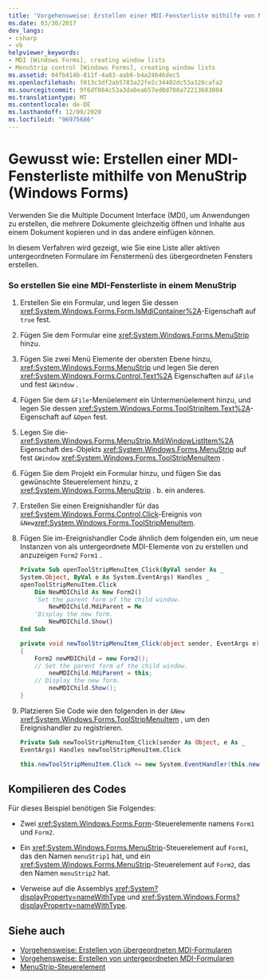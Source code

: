 ```yaml
---
title: 'Vorgehensweise: Erstellen einer MDI-Fensterliste mithilfe von MenuStrip'
ms.date: 03/30/2017
dev_langs:
- csharp
- vb
helpviewer_keywords:
- MDI [Windows Forms], creating window lists
- MenuStrip control [Windows Forms], creating window lists
ms.assetid: 04fb414b-811f-4a83-aab6-b4a24646dec5
ms.openlocfilehash: f013c3df2ab5783a22fe2c34402dc53a328cafa2
ms.sourcegitcommit: 9f6df084c53a3da0ea657ed0d708a72213683084
ms.translationtype: MT
ms.contentlocale: de-DE
ms.lasthandoff: 12/09/2020
ms.locfileid: "96975686"
---
```

# <a name="how-to-create-an-mdi-window-list-with-menustrip-windows-forms"></a>Gewusst wie: Erstellen einer MDI-Fensterliste mithilfe von MenuStrip (Windows Forms)
Verwenden Sie die Multiple Document Interface (MDI), um Anwendungen zu erstellen, die mehrere Dokumente gleichzeitig öffnen und Inhalte aus einem Dokument kopieren und in das andere einfügen können.  
  
 In diesem Verfahren wird gezeigt, wie Sie eine Liste aller aktiven untergeordneten Formulare im Fenstermenü des übergeordneten Fensters erstellen.  
  
### <a name="to-create-an-mdi-window-list-on-a-menustrip"></a>So erstellen Sie eine MDI-Fensterliste in einem MenuStrip  
  
1. Erstellen Sie ein Formular, und legen Sie dessen <xref:System.Windows.Forms.Form.IsMdiContainer%2A>-Eigenschaft auf `true` fest.  
  
2. Fügen Sie dem Formular eine <xref:System.Windows.Forms.MenuStrip> hinzu.  
  
3. Fügen Sie zwei Menü Elemente der obersten Ebene hinzu, <xref:System.Windows.Forms.MenuStrip> und legen Sie deren <xref:System.Windows.Forms.Control.Text%2A> Eigenschaften auf `&File` und fest `&Window` .  
  
4. Fügen Sie dem `&File`-Menüelement ein Untermenüelement hinzu, und legen Sie dessen <xref:System.Windows.Forms.ToolStripItem.Text%2A>-Eigenschaft auf `&Open` fest.  
  
5. Legen Sie die- <xref:System.Windows.Forms.MenuStrip.MdiWindowListItem%2A> Eigenschaft des-Objekts <xref:System.Windows.Forms.MenuStrip> auf fest `&Window` <xref:System.Windows.Forms.ToolStripMenuItem> .  
  
6. Fügen Sie dem Projekt ein Formular hinzu, und fügen Sie das gewünschte Steuerelement hinzu, z <xref:System.Windows.Forms.MenuStrip> . b. ein anderes.  
  
7. Erstellen Sie einen Ereignishandler für das <xref:System.Windows.Forms.Control.Click>-Ereignis von `&New`<xref:System.Windows.Forms.ToolStripMenuItem>.  
  
8. Fügen Sie im-Ereignishandler Code ähnlich dem folgenden ein, um neue Instanzen von als untergeordnete MDI-Elemente von zu erstellen und anzuzeigen `Form2` `Form1` .  
  
    ```vb  
    Private Sub openToolStripMenuItem_Click(ByVal sender As _  
    System.Object, ByVal e As System.EventArgs) Handles _  
    openToolStripMenuItem.Click  
        Dim NewMDIChild As New Form2()  
        'Set the parent form of the child window.  
            NewMDIChild.MdiParent = Me  
        'Display the new form.  
            NewMDIChild.Show()  
    End Sub  
    ```  
  
    ```csharp  
    private void newToolStripMenuItem_Click(object sender, EventArgs e)  
    {  
        Form2 newMDIChild = new Form2();  
        // Set the parent form of the child window.  
            newMDIChild.MdiParent = this;  
        // Display the new form.  
            newMDIChild.Show();  
    }  
    ```  
  
9. Platzieren Sie Code wie den folgenden in der `&New` <xref:System.Windows.Forms.ToolStripMenuItem> , um den Ereignishandler zu registrieren.  
  
    ```vb  
    Private Sub newToolStripMenuItem_Click(sender As Object, e As _  
    EventArgs) Handles newToolStripMenuItem.Click  
    ```  
  
    ```csharp  
    this.newToolStripMenuItem.Click += new System.EventHandler(this.newToolStripMenuItem_Click);  
    ```  
  
## <a name="compiling-the-code"></a>Kompilieren des Codes  
 Für dieses Beispiel benötigen Sie Folgendes:  
  
- Zwei <xref:System.Windows.Forms.Form>-Steuerelemente namens `Form1` und `Form2`.  
  
- Ein <xref:System.Windows.Forms.MenuStrip>-Steuerelement auf `Form1`, das den Namen `menuStrip1` hat, und ein <xref:System.Windows.Forms.MenuStrip>-Steuerelement auf `Form2`, das den Namen `menuStrip2` hat.  
  
- Verweise auf die Assemblys <xref:System?displayProperty=nameWithType> und <xref:System.Windows.Forms?displayProperty=nameWithType>.  
  
## <a name="see-also"></a>Siehe auch

- [Vorgehensweise: Erstellen von übergeordneten MDI-Formularen](../advanced/how-to-create-mdi-parent-forms.md)
- [Vorgehensweise: Erstellen von untergeordneten MDI-Formularen](../advanced/how-to-create-mdi-child-forms.md)
- [MenuStrip-Steuerelement](menustrip-control-windows-forms.md)
